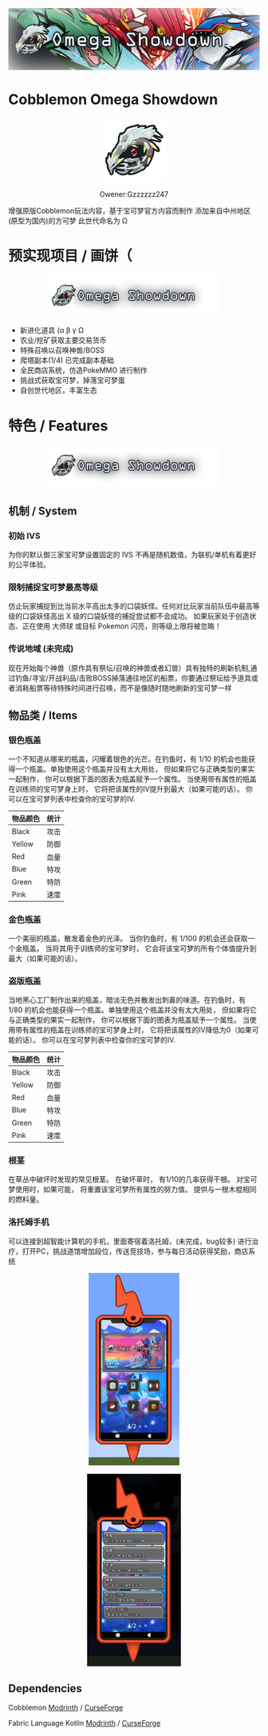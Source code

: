 <p align="center">
  <img src="https://raw.githubusercontent.com/gzzzzzz-247/Cobblemon-Omega-Showdown/refs/heads/main/bg2.png" />
</p>

# Cobblemon Omega Showdown

<p align="center">
  <img src="https://raw.githubusercontent.com/gzzzzzz-247/Cobblemon-Omega-Showdown/refs/heads/main/icon.png" />
</p>
<p align="center">
   Owener:Gzzzzzz247
</p>
增强原版Cobblemon玩法内容，基于宝可梦官方内容而制作
添加来自中州地区(原型为国内)的方可梦 此世代命名为 Ω

# 预实现项目 / 画饼（

<p align="center">
  <img src="https://raw.githubusercontent.com/gzzzzzz-247/Cobblemon-Omega-Showdown/refs/heads/main/title.png" height="85"/>
</p>

* 新进化道具 (α β γ Ω
* 农业/挖矿获取主要交易货币
* 特殊召唤以召唤神兽/BOSS
* 爬塔副本(1/4) 已完成副本基础
* 全民商店系统，仿造PokeMMO 进行制作
* 挑战式获取宝可梦，掉落宝可梦蛋
* 自创世代地区，丰富生态


# 特色 / Features

<p align="center">
  <img src="https://raw.githubusercontent.com/gzzzzzz-247/Cobblemon-Omega-Showdown/refs/heads/main/title.png" height="85"/>
</p>

## 机制 / System

### 初始 IVS
为你的默认御三家宝可梦设置固定的 IVS 不再是随机数值，为联机/单机有着更好的公平体验。

### 限制捕捉宝可梦最高等级
仿止玩家捕捉到比当前水平高出太多的口袋妖怪。任何对比玩家当前队伍中最高等级的口袋妖怪高出 X 级的口袋妖怪的捕捉尝试都不会成功。
如果玩家处于创造状态、正在使用 大师球 或目标 Pokemon 闪亮，则等级上限将被忽略！

### 传说地域 (未完成)
现在开始每个神兽（原作具有祭坛/召唤的神兽或者幻兽）具有独特的刷新机制,通过钓鱼/寻宝/开战利品/击败BOSS掉落通往地区的船票，你要通过祭坛给予道具或者消耗船票等待特殊时间进行召唤，而不是像随时随地刷新的宝可梦一样

## 物品类 / Items

### 银色瓶盖
一个不知道从哪来的瓶盖，闪耀着银色的光芒。在钓鱼时，有 1/10 的机会也能获得一个瓶盖。单独使用这个瓶盖并没有太大用处，
但如果将它与正确类型的果实一起制作，
你可以根据下面的图表为瓶盖赋予一个属性。
当使用带有属性的瓶盖在训练师的宝可梦身上时，
它将把该属性的IV提升到最大（如果可能的话）。
你可以在宝可梦列表中检查你的宝可梦的IV.

| 物品颜色   | 统计 |
|--------|----|
| Black  | 攻击 |
| Yellow | 防御 |
| Red    | 血量 |
| Blue   | 特攻 |
| Green  | 特防 |
| Pink   | 速度 |

### 金色瓶盖
一个美丽的瓶盖，散发着金色的光泽。
当你钓鱼时，有 1/100 的机会还会获取一个金瓶盖。
当将其用于训练师的宝可梦时，
它会将该宝可梦的所有个体值提升到最大（如果可能的话）。

### 盗版瓶盖
当地黑心工厂制作出来的瓶盖，暗淡无色并散发出刺鼻的味道。在钓鱼时，有 1/80 的机会也能获得一个瓶盖。单独使用这个瓶盖并没有太大用处，
但如果将它与正确类型的果实一起制作，
你可以根据下面的图表为瓶盖赋予一个属性。
当使用带有属性的瓶盖在训练师的宝可梦身上时，
它将把该属性的IV降低为0（如果可能的话）。
你可以在宝可梦列表中检查你的宝可梦的IV.

| 物品颜色   | 统计 |
|--------|----|
| Black  | 攻击 |
| Yellow | 防御 |
| Red    | 血量 |
| Blue   | 特攻 |
| Green  | 特防 |
| Pink   | 速度 |

### 根茎
在草丛中破坏时发现的常见根茎。
在破坏草时，
有1/10的几率获得干根。
对宝可梦使用时，如果可能，
将重置该宝可梦所有属性的努力值。
提供与一根木棍相同的燃料量。

### 洛托姆手机
可以连接到超智能计算机的手机，里面寄宿着洛托姆，(未完成，bug较多)
进行治疗，打开PC，挑战道馆增加段位，传送竞技场，参与每日活动获得奖励，商店系统

<p align="center">
  <img src="https://raw.githubusercontent.com/gzzzzzz-247/Cobblemon-Omega-Showdown/refs/heads/main/p1.png" height="385"/>
</p>

<p align="center">
  <img src="https://raw.githubusercontent.com/gzzzzzz-247/Cobblemon-Omega-Showdown/refs/heads/main/p2.png" height="385"/>
</p>

## Dependencies

Cobblemon [Modrinth](https://modrinth.com/mod/cobblemon) / [CurseForge](https://www.curseforge.com/minecraft/mc-mods/cobblemon)

Fabric Language Kotlin [Modrinth](https://modrinth.com/mod/fabric-language-kotlin) / [CurseForge](https://www.curseforge.com/minecraft/mc-mods/fabric-language-kotlin)
